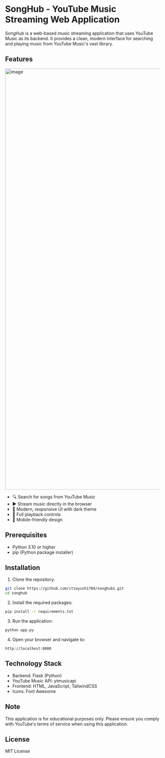 # SongHub - YouTube Music Streaming Web Application

SongHub is a web-based music streaming application that uses YouTube Music as its backend. It provides a clean, modern interface for searching and playing music from YouTube Music's vast library.

## Features
<img width="692" height="1366" alt="image" src="https://github.com/user-attachments/assets/0c78da63-c907-4956-b65c-bacee620da16" />


- 🔍 Search for songs from YouTube Music
- ▶️ Stream music directly in the browser
- 🎨 Modern, responsive UI with dark theme
- 🎵 Full playback controls
- 📱 Mobile-friendly design

## Prerequisites

- Python 3.10 or higher
- pip (Python package installer)

## Installation

1. Clone the repository:
```bash
git clone https://github.com/itsayush1704/songhub1.git
cd songhub
```

2. Install the required packages:
```bash
pip install -r requirements.txt
```

3. Run the application:
```bash
python app.py
```

4. Open your browser and navigate to:
```
http://localhost:8000
```

## Technology Stack

- Backend: Flask (Python)
- YouTube Music API: ytmusicapi
- Frontend: HTML, JavaScript, TailwindCSS
- Icons: Font Awesome

## Note

This application is for educational purposes only. Please ensure you comply with YouTube's terms of service when using this application.

## License

MIT License
